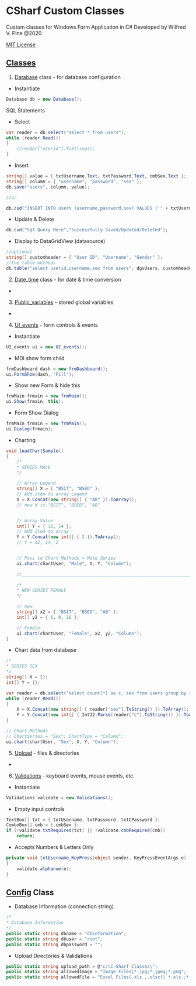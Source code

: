 # CSharf Custom Classes

Custom classes for Windows Form Application in C# Developed by Wilfred V. Pine
@2020

[MIT License](https://github.com/redmalmon/CSharf-Custom-Classes/blob/main/LICENSE)

## [Classes](https://github.com/redmalmon/CSharf-Custom-Classes/tree/main/C-Sharf%20Classes/Classes)

1. [Database](https://github.com/redmalmon/CSharf-Custom-Classes/blob/main/C-Sharf%20Classes/Classes/Database.cs) class - for database configuration

* Instantiate

```c#
Database db = new Database();
```

SQL Statements

* Select

```c#
var reader = db.select("select * from users");
while (reader.Read())
{
    //reader["userid"].ToString();
}
```

* Insert

```c#
string[] value = { txtUsername.Text, txtPassword.Text, cmbSex.Text };
string[] column = { "username", "password", "sex" };
db.save("users", column, value);

//or

db.cud("INSERT INTO users (username,password,sex) VALUES ('" + txtUsername.Text + "','" + txtPassword.Text + "','" + cmbSex.Text + "')","Successfully Saved");
```

* Update & Delete

```c#
db.cud("Sql Query Here","Successfully Saved/Updated/Deleted");
```

* Display to DataGridView (datasource)

```c#
//optional
string[] customheader = { "User ID", "Username", "Gender" };
//the table methods
db.table("select userid,username,sex from users", dgvUsers, customheader);
```


2. [Date_time](https://github.com/redmalmon/CSharf-Custom-Classes/blob/main/C-Sharf%20Classes/Classes/Date_time.cs) class - for date & time conversion

* 

3. [Public_variables](https://github.com/redmalmon/CSharf-Custom-Classes/blob/main/C-Sharf%20Classes/Classes/Public_variables.cs) - stored global variables

* 

4. [UI_events](https://github.com/redmalmon/CSharf-Custom-Classes/blob/main/C-Sharf%20Classes/Classes/UI_events.cs) - form controls & events

* Instantiate

```c#
UI_events ui = new UI_events();
```

* MDI show form child

```c#
frmDashboard dash = new frmDashboard();
ui.FormShow(dash, "Fill");
```

* Show new Form & hide this

```c#
frmMain frmain = new frmMain();
ui.Show(frmain, this);
```

* Form Show Dialog

```c#
frmMain frmain = new frmMain();
ui.Dialog(frmain);
```

* Charting

```c#
void loadChartSample()
{
    /*
    * SERIES MALE
    */

    // Array Legend
    string[] X = { "BSIT", "BSED" };
    // Add item to array Legend
    X = X.Concat(new string[] { "AB" }).ToArray(); 
    // new X is "BSIT", "BSED", "AB"


    // Array Value
    int[] Y = { 12, 14 };
    // Add item to array
    Y = Y.Concat(new int[] { 2 }).ToArray(); 
    // Y = 12, 14, 2


    // Pass to Chart Methods = Male Series
    ui.chart(chartUser, "Male", X, Y, "Column");

    //_________________________________________________________________________________
    
    /*
    * NEW SERIES FEMALE
    */

    // new 
    string[] x2 = { "BSIT", "BSED", "AB" };
    int[] y2 = { 6, 0, 16 };

    // Female
    ui.chart(chartUser, "Female", x2, y2, "Column");
}
```

* Chart data from database

```c#
/*
* SERIES SEX
*/
string[] X = {};
int[] Y = {};

var reader = db.select("select count(*) as c, sex from users group by sex");
while (reader.Read())
{
    X = X.Concat(new string[] { reader["sex"].ToString() }).ToArray();
    Y = Y.Concat(new int[] { Int32.Parse(reader["c"].ToString()) }).ToArray();
}

// Chart Methods
// ChartSeries = "Sex"; ChartType = "Column";
ui.chart(chartUser, "Sex", X, Y, "Column");
```


5. [Upload](https://github.com/redmalmon/CSharf-Custom-Classes/blob/main/C-Sharf%20Classes/Classes/Upload.cs) - files & directories

* 

6. [Validations](https://github.com/redmalmon/CSharf-Custom-Classes/blob/main/C-Sharf%20Classes/Classes/Validations.cs) - keyboard events, mouse events, etc.

* Instantiate

```c#
Validations validate = new Validations();
```

* Empty input controls

```c#
TextBox[] txt = { txtUsername, txtPassword, txtCPassword };
ComboBox[] cmb = { cmbSex };
if (!validate.txtRequired(txt) || !validate.cmbRequired(cmb))
    return;
```

* Accepts Numbers & Letters Only

```c#
private void txtUsername_KeyPress(object sender, KeyPressEventArgs e)
{
    validate.alphanum(e);
}
```


## [Config](https://github.com/redmalmon/CSharf-Custom-Classes/blob/main/C-Sharf%20Classes/Config.cs) Class

* Database Information (connection string)

```c#
/*
* Database Information
*/
public static string dbname = "dbinformation";
public static string dbuser = "root";
public static string dbpassword = "";
```

* Upload Directories & Validations

```c#
public static string upload_path = @"c:\C-Sharf Classes\";
public static string allowedImage = "Image Files|*.jpg;*.jpeg;*.png";
public static string allowedFile = "Excel Files(.xls ,.xlsx)| *.xls ;*.xlsx|PDF Files(.pdf)|*.pdf|Text Files(*.txt)|*.txt|Word Files(.docx ,.doc)|*.docx;*.doc";
```
